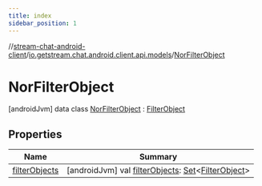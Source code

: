 ```yaml
---
title: index
sidebar_position: 1
---
```

//[stream-chat-android-client](../../../index.md)/[io.getstream.chat.android.client.api.models](../index.md)/[NorFilterObject](index.md)



# NorFilterObject  
 [androidJvm] data class [NorFilterObject](index.md) : [FilterObject](../FilterObject/index.md)   


## Properties  
  
|  Name |  Summary | 
|---|---|
| <a name="io.getstream.chat.android.client.api.models/NorFilterObject/filterObjects/#/PointingToDeclaration/"></a>[filterObjects](filterObjects.md)| <a name="io.getstream.chat.android.client.api.models/NorFilterObject/filterObjects/#/PointingToDeclaration/"></a> [androidJvm] val [filterObjects](filterObjects.md): [Set](https://kotlinlang.org/api/latest/jvm/stdlib/kotlin.collections/-set/index.html)&lt;[FilterObject](../FilterObject/index.md)&gt;   <br/>|

